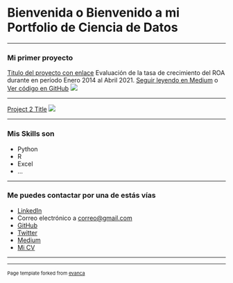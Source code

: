 # Bienvenida o Bienvenido a mi Portfolio de Ciencia de Datos

---

### Mi primer proyecto

[Titulo del proyecto con enlace](https://medium.com/@jeancarlogv10/el-efecto-del-covid-19-en-la-rentabilidad-del-bcp-a56fd9392067)
Evaluación de la tasa de crecimiento del ROA durante en período Enero 2014 al Abril 2021. [Seguir leyendo en Medium](https://medium.com/@jeancarlogv10/el-efecto-del-covid-19-en-la-rentabilidad-del-bcp-a56fd9392067) o [Ver código en GitHub](https://github.com/JeancarloGeldres/Analysis-Factors-Interns-)
[<img src="images/dummy_thumbnail.jpg?raw=true"/>](https://github.com/JeancarloGeldres/Analysis-Factors-Interns-)

---
[Project 2 Title](/pdf/sample_presentation.pdf)
<img src="images/dummy_thumbnail.jpg?raw=true"/>

---


### Mis Skills son

- Python
- R
- Excel
- ...

---

### Me puedes contactar por una de estás vías

- [LinkedIn](https://www.linkedin.com/in/tu-linkedin/)
- Correo electrónico a <correo@gmail.com>
- [GitHub](https://github.com/JeancarloGeldres/Analysis-Factors-Interns-)
- [Twitter](https://twitter.com/JeancarloGeldr1)
- [Medium](https://medium.com/@jeancarlogv10)
- [Mi CV](/pdf/plantilla-curriculum-blanco.pdf)

---




---
<p style="font-size:11px">Page template forked from <a href="https://github.com/evanca/quick-portfolio">evanca</a></p>
<!-- Remove above link if you don't want to attibute -->
